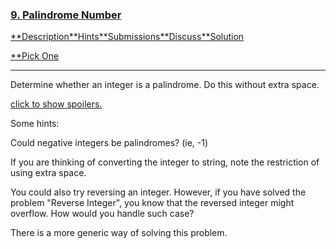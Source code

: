 ### [9. Palindrome Number](https://leetcode.com/problems/palindrome-number/description/)

[**Description](https://leetcode.com/problems/palindrome-number/description/)[**Hints](https://leetcode.com/problems/palindrome-number/hints/)[**Submissions](https://leetcode.com/problems/palindrome-number/submissions/)[**Discuss](https://leetcode.com/problems/palindrome-number/discuss/)[**Solution](https://leetcode.com/problems/palindrome-number/solution/)

[**Pick One](https://leetcode.com/problems/random-one-question/)

------

Determine whether an integer is a palindrome. Do this without extra space.

[click to show spoilers.](https://leetcode.com/problems/palindrome-number/description/#)

Some hints:

Could negative integers be palindromes? (ie, -1)

If you are thinking of converting the integer to string, note the restriction of using extra space.

You could also try reversing an integer. However, if you have solved the problem "Reverse Integer", you know that the reversed integer might overflow. How would you handle such case?

There is a more generic way of solving this problem.